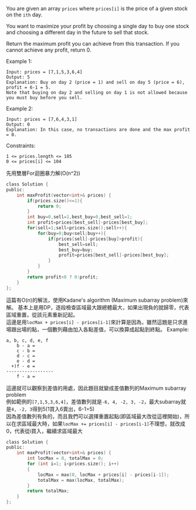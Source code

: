 You are given an array ```prices``` where ```prices[i]``` is the price of a given stock on the ``ith`` day.

You want to maximize your profit by choosing a single day to buy one stock and choosing a different day in the future to sell that stock.

Return the maximum profit you can achieve from this transaction. If you cannot achieve any profit, return 0.

 

Example 1:
```
Input: prices = [7,1,5,3,6,4]
Output: 5
Explanation: Buy on day 2 (price = 1) and sell on day 5 (price = 6), profit = 6-1 = 5.
Note that buying on day 2 and selling on day 1 is not allowed because you must buy before you sell.
```
Example 2:
```
Input: prices = [7,6,4,3,1]
Output: 0
Explanation: In this case, no transactions are done and the max profit = 0.
 ```

Constraints:

```1 <= prices.length <= 105```  
```0 <= prices[i] <= 104```  

先用雙層For迴圈暴力解(O(n^2))
```c
class Solution {
public:
    int maxProfit(vector<int>& prices) {
        if(prices.size()<=1){
            return 0;
        }
        int buy=0,sell=1,best_buy=0,best_sell=1;
        int profit=prices[best_sell]-prices[best_buy];
        for(sell=1;sell<prices.size();sell++){
            for(buy=0;buy<sell;buy++){
                if(prices[sell]-prices[buy]>profit){
                    best_sell=sell;
                    best_buy=buy;
                    profit=prices[best_sell]-prices[best_buy];
                }
            }
        }
        return profit<0 ? 0:profit;
    }
};
```
這篇有O(n)的解法，使用Kadane's algorithm (Maximum subarray problem)來解。
基本上是用DP，逐段檢查區域最大跟總體最大，如果出現負的就歸零，代表區域重置，從該元素重新記起。  
這邊是用```locMax + prices[i] - prices[i-1]```來計算是因為，雖然這題是只求進場跟出場的點，一個數列藉由加入各點差值，可以換算成起點到終點。
Example:
```
a, b, c, d, e, f
    b - a =  
    c - b =  
    d - c =  
    e - d =  
  +)f - e =  
------------------
    f - a =  
```
這邊就可以觀察到差值的用處，因此題目就變成差值數列的Maximum subarray problem   
例如範例的```[7,1,5,3,6,4]```，差值數列就是```-6, 4, -2, 3, -2```，最大subarray就是```4, -2, 3```得到5(1買入6賣出，6-1=5)  
因為差值數列有負的，而且我們可以選擇重置起點(即區域最大改從這裡開始)，所以在求區域最大時，如果```locMax += prices[i] - prices[i-1]```不理想，就改成0，代表從i買入，繼續求區域最大

```c
class Solution {
public:
    int maxProfit(vector<int>& prices) {
        int locMax = 0, totalMax = 0;
        for (int i=1; i<prices.size(); i++)
        {
            locMax = max(0, locMax + prices[i] - prices[i-1]);
            totalMax = max(locMax, totalMax);
        }
        return totalMax;
    }
};
```
